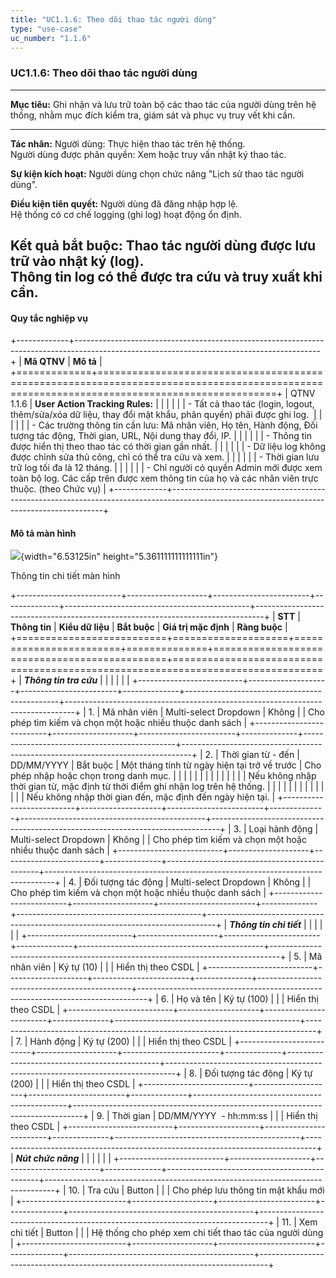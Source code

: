 ```yaml
---
title: "UC1.1.6: Theo dõi thao tác người dùng"
type: "use-case"
uc_number: "1.1.6"
---
```


### UC1.1.6: Theo dõi thao tác người dùng

  ------------------------------------------------------------------------------------------------------------------------------------------------------------------
  **Mục tiêu:**               Ghi nhận và lưu trữ toàn bộ các thao tác của người dùng trên hệ thống, nhằm mục đích kiểm tra, giám sát và phục vụ truy vết khi cần.
  --------------------------- --------------------------------------------------------------------------------------------------------------------------------------
  **Tác nhân:**               Người dùng: Thực hiện thao tác trên hệ thống.\
                              Người dùng được phân quyền: Xem hoặc truy vấn nhật ký thao tác.

  **Sự kiện kích hoạt:**      Người dùng chọn chức năng "Lịch sử thao tác người dùng".

  **Điều kiện tiên quyết:**   Người dùng đã đăng nhập hợp lệ.\
                              Hệ thống có cơ chế logging (ghi log) hoạt động ổn định.

  **Kết quả bắt buộc:**       Thao tác người dùng được lưu trữ vào nhật ký (log).\
                              Thông tin log có thể được tra cứu và truy xuất khi cần.
  ------------------------------------------------------------------------------------------------------------------------------------------------------------------

#### Quy tắc nghiệp vụ

+-------------+-------------------------------------------------------------------------------------------------------------------------------------------+
| **Mã QTNV** | **Mô tả**                                                                                                                                 |
+=============+===========================================================================================================================================+
| QTNV 1.1.6  | **User Action Tracking Rules:**                                                                                                           |
|             |                                                                                                                                           |
|             | -   Tất cả thao tác (login, logout, thêm/sửa/xóa dữ liệu, thay đổi mật khẩu, phân quyền) phải được ghi log.                               |
|             |                                                                                                                                           |
|             | -   Các trường thông tin cần lưu: Mã nhân viên, Họ tên, Hành động, Đối tượng tác động, Thời gian, URL, Nội dung thay đổi, IP.             |
|             |                                                                                                                                           |
|             | -   Thông tin được hiển thị theo thao tác có thời gian gần nhất.                                                                          |
|             |                                                                                                                                           |
|             | -   Dữ liệu log không được chỉnh sửa thủ công, chỉ có thể tra cứu và xem.                                                                 |
|             |                                                                                                                                           |
|             | -   Thời gian lưu trữ log tối đa là 12 tháng.                                                                                             |
|             |                                                                                                                                           |
|             | -   Chỉ người có quyền Admin mới được xem toàn bộ log. Các cấp trên được xem thông tin của họ và các nhân viên trực thuộc. (theo Chức vụ) |
+-------------+-------------------------------------------------------------------------------------------------------------------------------------------+

#### Mô tả màn hình

![](media/image111.png){width="6.53125in" height="5.361111111111111in"}

Thông tin chi tiết màn hình

+--------------------------+--------------------+------------------------+--------------+----------------------------------------------+--------------------------------------------------------------------------------+
| **STT**                  | **Thông tin**      | **Kiểu dữ liệu**       | **Bắt buộc** | **Giá trị mặc định**                         | **Ràng buộc**                                                                  |
+==========================+====================+========================+==============+==============================================+================================================================================+
| ***Thông tin tra cứu***  |                    |                        |              |                                              |                                                                                |
+--------------------------+--------------------+------------------------+--------------+----------------------------------------------+--------------------------------------------------------------------------------+
| 1.                       | Mã nhân viên       | Multi-select Dropdown  | Không        |                                              | Cho phép tìm kiếm và chọn một hoặc nhiều thuộc danh sách                       |
+--------------------------+--------------------+------------------------+--------------+----------------------------------------------+--------------------------------------------------------------------------------+
| 2.                       | Thời gian từ - đến | DD/MM/YYYY             | Bắt buộc     | Một tháng tính từ ngày hiện tại trở về trước | Cho phép nhập hoặc chọn trong danh mục.                                        |
|                          |                    |                        |              |                                              |                                                                                |
|                          |                    |                        |              |                                              | Nếu không nhập thời gian từ, mặc định từ thời điểm ghi nhận log trên hệ thống. |
|                          |                    |                        |              |                                              |                                                                                |
|                          |                    |                        |              |                                              | Nếu không nhập thời gian đến, mặc định đến ngày hiện tại.                      |
+--------------------------+--------------------+------------------------+--------------+----------------------------------------------+--------------------------------------------------------------------------------+
| 3.                       | Loại hành động     | Multi-select Dropdown  | Không        |                                              | Cho phép tìm kiếm và chọn một hoặc nhiều thuộc danh sách                       |
+--------------------------+--------------------+------------------------+--------------+----------------------------------------------+--------------------------------------------------------------------------------+
| 4.                       | Đối tượng tác động | Multi-select Dropdown  | Không        |                                              | Cho phép tìm kiếm và chọn một hoặc nhiều thuộc danh sách                       |
+--------------------------+--------------------+------------------------+--------------+----------------------------------------------+--------------------------------------------------------------------------------+
| ***Thông tin chi tiết*** |                    |                        |              |                                              |                                                                                |
+--------------------------+--------------------+------------------------+--------------+----------------------------------------------+--------------------------------------------------------------------------------+
| 5.                       | Mã nhân viên       | Ký tự (10)             |              |                                              | Hiển thị theo CSDL                                                             |
+--------------------------+--------------------+------------------------+--------------+----------------------------------------------+--------------------------------------------------------------------------------+
| 6.                       | Họ và tên          | Ký tự (100)            |              |                                              | Hiển thị theo CSDL                                                             |
+--------------------------+--------------------+------------------------+--------------+----------------------------------------------+--------------------------------------------------------------------------------+
| 7.                       | Hành động          | Ký tự (200)            |              |                                              | Hiển thị theo CSDL                                                             |
+--------------------------+--------------------+------------------------+--------------+----------------------------------------------+--------------------------------------------------------------------------------+
| 8.                       | Đối tượng tác động | Ký tự (200)            |              |                                              | Hiển thị theo CSDL                                                             |
+--------------------------+--------------------+------------------------+--------------+----------------------------------------------+--------------------------------------------------------------------------------+
| 9.                       | Thời gian          | DD/MM/YYYY  - hh:mm:ss |              |                                              | Hiển thị theo CSDL                                                             |
+--------------------------+--------------------+------------------------+--------------+----------------------------------------------+--------------------------------------------------------------------------------+
| ***Nút chức năng***      |                    |                        |              |                                              |                                                                                |
+--------------------------+--------------------+------------------------+--------------+----------------------------------------------+--------------------------------------------------------------------------------+
| 10.                      | Tra cứu            | Button                 |              |                                              | Cho phép lưu thông tin mật khẩu mới                                            |
+--------------------------+--------------------+------------------------+--------------+----------------------------------------------+--------------------------------------------------------------------------------+
| 11.                      | Xem chi tiết       | Button                 |              |                                              | Hệ thống cho phép xem chi tiết thao tác của người dùng                         |
+--------------------------+--------------------+------------------------+--------------+----------------------------------------------+--------------------------------------------------------------------------------+
